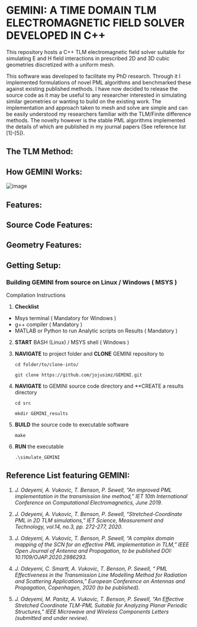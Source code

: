 # GEMINI: A TIME DOMAIN TLM ELECTROMAGNETIC FIELD SOLVER DEVELOPED IN C++

This repository hosts a C++ TLM electromagnetic field solver suitable for simulating E and H field interactions in prescribed 2D and 3D cubic geometries discretized with a uniform mesh. 

This software was developed to facilitate my PhD research. Through it I implemented formulations of novel PML algorithms and benchmarked these against existing published methods. I have now decided to release the source code as it may be useful to any researcher interested in simulating similar geometries or wanting to build on the existing work. 
The implementation and approach taken to mesh and solve are simple and can be easily understood my researchers familiar with the TLM/Finite difference methods. The novelty however is the stable PML algorithms implemented the details of which are published in my journal papers  (See reference list [1]-[5]).


## The TLM Method:

## How GEMINI Works: 

![image](https://user-images.githubusercontent.com/60849864/80803483-5087ce00-8baa-11ea-938f-0d0b2f270edc.png)

## Features:

## Source Code Features:

## Geometry Features:

## Getting Setup:
 
  ### Building GEMINI from source on Linux / Windows ( MSYS )
  
  Compilation Instructions
  
  1. **Checklist**
  
   * Msys terminal ( Mandatory for Windows )
   * g++ compiler ( Mandatory )
   * MATLAB or Python to run Analytic scripts on Results ( Mandatory )
  
  2.  **START** BASH (Linux) / MSYS shell ( Windows )
    
  3.  **NAVIGATE** to project folder and **CLONE** GEMINI repository to
  
      ```cd folder/to/clone-into/```
      
      ```git clone https://github.com/jojusimz/GEMINI.git```
  
  4.  **NAVIGATE** to GEMINI source code directory and **CREATE a results directory 
  
       ```cd src```
       
       ```mkdir GEMINI_results```
  
  5.  **BUILD** the source code to executable software 
    
      ``` make ```
      
  6.  **RUN** the executable
  
      ``` .\simulate_GEMINI ```
  
## Reference List featuring GEMINI:
1.	_J. Odeyemi, A. Vukovic, T. Benson, P. Sewell, “An improved PML implementation in the transmission line method,” IET 10th International Conference on Computational Electromagnetics, June 2019._ 

2.	_J. Odeyemi, A. Vukovic, T. Benson, P. Sewell, “Stretched-Coordinate PML in 2D TLM simulations,” IET Science, Measurement and Technology, vol.14, no.3, pp. 272-277, 2020._

3.  _J. Odeyemi, A. Vukovic, T. Benson, P. Sewell, “A complex domain mapping of the SCN for an effective PML implementation in TLM,” IEEE Open Journal of Antenna and Propagation, to be published DOI: 10.1109/OJAP.2020.2986293._

4.  _J. Odeyemi, C. Smartt, A. Vukovic, T. Benson, P. Sewell, “ PML Effectiveness in the Transmission Line Modelling Method for Radiation and Scattering Applications,”  European Conference on Antennas and Propagation, Copenhagen, 2020 (to be published)._

5.	_J. Odeyemi, M. Panitz, A. Vukovic, T. Benson, P. Sewell, “An Effective Stretched Coordinate TLM-PML Suitable for Analyzing Planar Periodic Structures,” IEEE Microwave and Wireless Components Letters (submitted and under review)._


